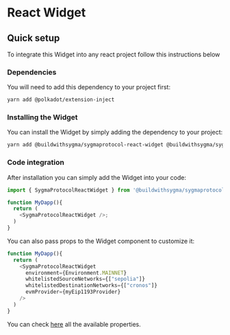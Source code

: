 # React Widget

## Quick setup

To integrate this Widget into any react project follow this instructions below

### Dependencies

You will need to add this dependency to your project first:

```bash
yarn add @polkadot/extension-inject
```

### Installing the Widget

You can install the Widget by simply adding the dependency to your project:

```bash
yarn add @buildwithsygma/sygmaprotocol-react-widget @buildwithsygma/sygma-sdk-core
```

### Code integration

After installation you can simply add the Widget into your code:

```ts
import { SygmaProtocolReactWidget } from '@buildwithsygma/sygmaprotocol-react-widget';

function MyDapp(){
  return (
    <SygmaProtocolReactWidget />;
  )
}
```

You can also pass props to the Widget component to customize it:

```ts
function MyDapp(){
  return (
    <SygmaProtocolReactWidget
      environment={Environment.MAINNET}
      whitelistedSourceNetworks={["sepolia"]}
      whitelistedDestinationNetworks={["cronos"]}
      evmProvider={myEip1193Provider}
    />
  )
}
```

You can check [here](../widget/src/widget.ts) all the available properties.